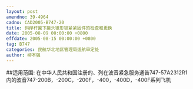 ```yaml
---
layout: post
amendno: 39-4964
cadno: CAD2005-B747-20
title: 斜撑杆翼下接头锥形锁紧紧固件的检查和更换
date: 2005-08-09 00:00:00 +0800
effdate: 2005-08-15 00:00:00 +0800
tag: B747
categories: 民航华北地区管理局适航审定处
author: 柳本强
---
```


##适用范围:
在中华人民共和国注册的、列在波音紧急服务通告747-57A2312R1内的波音747-200B，-200C，-200F，-400，-400D，-400F系列飞机

